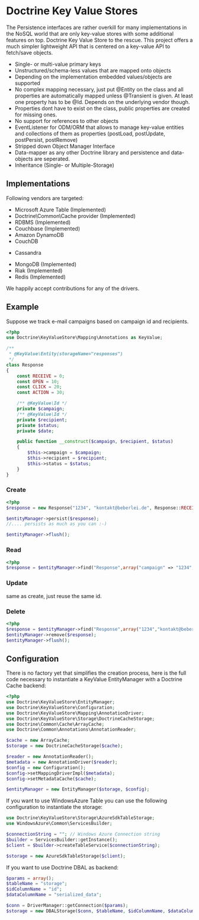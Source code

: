 # Doctrine Key Value Stores

The Persistence interfaces are rather overkill for many implementations in the NoSQL world that are only key-value stores with some additional features on top. Doctrine Key Value Store to the rescue. This project offers a much simpler lightweight API that is centered on a key-value API to fetch/save objects.

* Single- or multi-value primary keys
* Unstructured/schema-less values that are mapped onto objects
* Depending on the implementation embedded values/objects are supported
* No complex mapping necessary, just put @Entity on the class and all properties are automatically mapped unless @Transient is given. At least one property has to be @Id. Depends on the underlying vendor though.
* Properties dont have to exist on the class, public properties are created for missing ones.
* No support for references to other objects
* EventListener for ODM/ORM that allows to manage key-value entities and collections of them as properties (postLoad, postUpdate, postPersist, postRemove)
* Stripped down Object Manager Interface
* Data-mapper as any other Doctrine library and persistence and data-objects are seperated.
* Inheritance (Single- or Multiple-Storage)

## Implementations

Following vendors are targeted:

* Microsoft Azure Table (Implemented)
* Doctrine\Common\Cache provider (Implemented)
* RDBMS (Implemented)
* Couchbase (Implemented)
* Amazon DynamoDB
* CouchDB
- Cassandra
* MongoDB (Implemented)
* Riak (Implemented)
* Redis (Implemented)

We happily accept contributions for any of the drivers.

## Example

Suppose we track e-mail campaigns based on campaign id and recipients.

```php
<?php
use Doctrine\KeyValueStore\Mapping\Annotations as KeyValue;

/**
 * @KeyValue\Entity(storageName="responses")
 */
class Response
{
    const RECEIVE = 0;
    const OPEN = 10;
    const CLICK = 20;
    const ACTION = 30;

    /** @KeyValue\Id */
    private $campaign;
    /** @KeyValue\Id */
    private $recipient;
    private $status;
    private $date;

    public function __construct($campaign, $recipient, $status)
    {
        $this->campaign = $campaign;
        $this->recipient = $recipient;
        $this->status = $status;
    }
}
```

### Create

```php
<?php
$response = new Response("1234", "kontakt@beberlei.de", Response::RECEIVE);

$entityManager->persist($response);
//.... persists as much as you can :-)

$entityManager->flush();
```

### Read

```php
<?php
$response = $entityManager->find("Response",array("campaign" => "1234","recipient" => "kontakt@beberlei.de"));
```

### Update

same as create, just reuse the same id.

### Delete

```php
<?php
$response = $entityManager->find("Response",array("1234","kontakt@beberlei.de"));
$entityManager->remove($response);
$entityManager->flush();
```

## Configuration

There is no factory yet that simplifies the creation process, here is the
full code necessary to instantiate a KeyValue EntityManager with a Doctrine
Cache backend:

```php
<?php
use Doctrine\KeyValueStore\EntityManager;
use Doctrine\KeyValueStore\Configuration;
use Doctrine\KeyValueStore\Mapping\AnnotationDriver;
use Doctrine\KeyValueStore\Storage\DoctrineCacheStorage;
use Doctrine\Common\Cache\ArrayCache;
use Doctrine\Common\Annotations\AnnotationReader;

$cache = new ArrayCache;
$storage = new DoctrineCacheStorage($cache);

$reader = new AnnotationReader();
$metadata = new AnnotationDriver($reader);
$config = new Configuration();
$config->setMappingDriverImpl($metadata);
$config->setMetadataCache($cache);

$entityManager = new EntityManager($storage, $config);
```

If you want to use WindowsAzure Table you can use the following configuration
to instantiate the storage:

```php
use Doctrine\KeyValueStore\Storage\AzureSdkTableStorage;
use WindowsAzure\Common\ServicesBuilder;

$connectionString = ""; // Windows Azure Connection string
$builder = ServicesBuilder::getInstance();
$client = $builder->createTableService($connectionString);

$storage = new AzureSdkTableStorage($client);
```

If you want to use Doctrine DBAL as backend:

```php
$params = array();
$tableName = "storage";
$idColumnName = "id";
$dataColumnName = "serialized_data";

$conn = DriverManager::getConnection($params);
$storage = new DBALStorage($conn, $tableName, $idColumnName, $dataColumnName);
```
